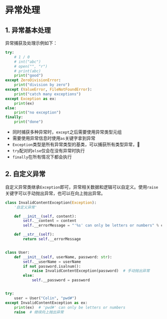 # 异常处理

## 1. 异常基本处理
异常捕获及处理示例如下：
```py
try:
    # 1 / 0
    # int("abc")
    # open("", "r")
    # print(abc)
    print("good")
except ZeroDivisionError:
    print("division by zero")
except (ValueError, FileNotFoundError):
    print("catch many exceptions")
except Exception as ex:
    print(ex)
else:
    print("no exception")
finally:
    print("done")
```

* 同时捕获多种异常时，`except`之后需要使用异常类型元组
* 需要使用异常信息时使用`as`关键字拿到异常
* `Exception`类型是所有异常类型的基类，可以捕获所有类型异常，
* `try`配对的`else`仅会在没有异常时执行
* `finally`在所有情况下都会执行

## 2. 自定义异常
自定义异常类继承`Exception`即可，异常相关数据和逻辑可以自定义。使用`raise`关键字可以手动抛出异常，也可以在向上抛出异常。

```py
class InvalidContentException(Exception):
    '自定义异常'

    def __init__(self, content):
        self.__content = content
        self.__errorMessage = "'%s' can only be letters or numbers" % content

    def __str__(self):
        return self.__errorMessage


class User:
    def __init__(self, userName, password: str):
        self.__userName = userName
        if not password.isalnum():
            raise InvalidContentException(password)  # 手动抛出异常
        else:
            self.__password = password


try:
    user = User("Colin", "pwd#")
except InvalidContentException as ex:
    print(ex)  # 'pwd#' can only be letters or numbers
    raise  # 继续向上抛出异常
```